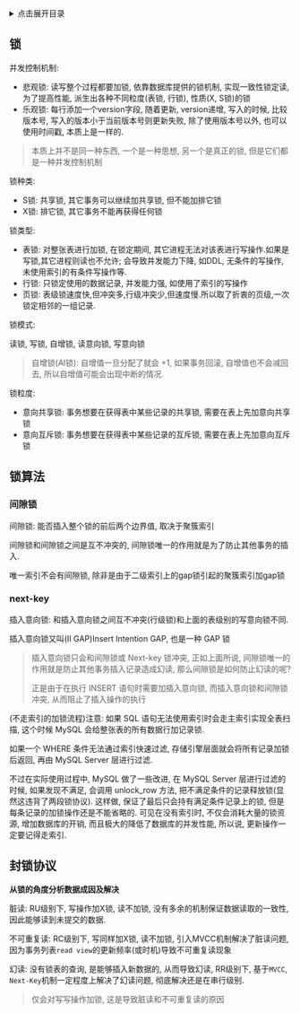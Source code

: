 <details>
<summary>点击展开目录</summary>
<!-- TOC -->

- [锁](#锁)
- [锁算法](#锁算法)
  - [间隙锁](#间隙锁)
  - [next-key](#next-key)
- [封锁协议](#封锁协议)

<!-- /TOC -->
</details>

## 锁

并发控制机制:
* 悲观锁: 读写整个过程都要加锁, 依靠数据库提供的锁机制, 实现一致性锁定读, 为了提高性能, 派生出各种不同粒度(表锁, 行锁), 性质(X, S锁)的锁
* 乐观锁: 每行添加一个version字段, 随着更新, version递增, 写入的时候, 比较版本号, 写入的版本小于当前版本号则更新失败, 除了使用版本号以外, 也可以使用时间戳, 本质上是一样的.
> 本质上并不是同一种东西, 一个是一种思想, 另一个是真正的锁, 但是它们都是一种并发控制机制

锁种类:
* S锁: 共享锁, 其它事务可以继续加共享锁, 但不能加排它锁
* X锁: 排它锁, 其它事务不能再获得任何锁

锁类型:
* 表锁: 对整张表进行加锁, 在锁定期间, 其它进程无法对该表进行写操作.如果是写锁,其它进程则读也不允许; 会导致并发能力下降, 如DDL, 无条件的写操作, 未使用索引的有条件写操作等.
* 行锁: 只锁定使用的数据记录, 并发能力强, 如使用了索引的写操作
* 页锁: 表级锁速度快,但冲突多,行级冲突少,但速度慢.所以取了折衷的页级,一次锁定相邻的一组记录.

锁模式:

读锁, 写锁, 自增锁, 读意向锁, 写意向锁

> 自增锁(AI锁): 自增值一旦分配了就会 +1, 如果事务回滚, 自增值也不会减回去, 所以自增值可能会出现中断的情况.

锁粒度:

* 意向共享锁: 事务想要在获得表中某些记录的共享锁, 需要在表上先加意向共享锁
* 意向互斥锁: 事务想要在获得表中某些记录的互斥锁, 需要在表上先加意向互斥锁

## 锁算法

### 间隙锁

间隙锁: 能否插入整个锁的前后两个边界值, 取决于聚簇索引

间隙锁和间隙锁之间是互不冲突的, 间隙锁唯一的作用就是为了防止其他事务的插入.

唯一索引不会有间隙锁, 除非是由于二级索引上的gap锁引起的聚簇索引加gap锁

### next-key

插入意向锁: 和插入意向锁之间互不冲突(行级锁)和上面的表级别的写意向锁不同.

插入意向锁又叫(II GAP)Insert Intention GAP, 也是一种 GAP 锁

> 插入意向锁只会和间隙锁或 Next-key 锁冲突, 正如上面所说, 间隙锁唯一的作用就是防止其他事务插入记录造成幻读, 那么间隙锁是如何防止幻读的呢?
>
> 正是由于在执行 INSERT 语句时需要加插入意向锁, 而插入意向锁和间隙锁冲突, 从而阻止了插入操作的执行

(不走索引的加锁流程)注意: 如果 SQL 语句无法使用索引时会走主索引实现全表扫描, 这个时候 MySQL 会给整张表的所有数据行加记录锁.

如果一个 WHERE 条件无法通过索引快速过滤, 存储引擎层面就会将所有记录加锁后返回, 再由 MySQL Server 层进行过滤.

不过在实际使用过程中, MySQL 做了一些改进, 在 MySQL Server 层进行过滤的时候, 如果发现不满足, 会调用 unlock_row 方法, 把不满足条件的记录释放锁(显然这违背了两段锁协议).
这样做, 保证了最后只会持有满足条件记录上的锁, 但是每条记录的加锁操作还是不能省略的.
可见在没有索引时, 不仅会消耗大量的锁资源, 增加数据库的开销, 而且极大的降低了数据库的并发性能, 所以说, 更新操作一定要记得走索引.


## 封锁协议

**从锁的角度分析数据成因及解决**

脏读: RU级别下, 写操作加X锁, 读不加锁, 没有多余的机制保证数据读取的一致性, 因此能够读到未提交的数据.

不可重复读: RC级别下, 写同样加X锁, 读不加锁, 引入MVCC机制解决了脏读问题, 因为事务列表`read view`的更新频率(或时机)导致不可重复读现象

幻读: 没有锁表的查询, 是能够插入新数据的, 从而导致幻读, RR级别下, 基于`MVCC`, `Next-Key`机制一定程度上解决了幻读问题, 彻底解决还是在串行级别.

> 仅会对写写操作加锁, 这是导致脏读和不可重复读的原因